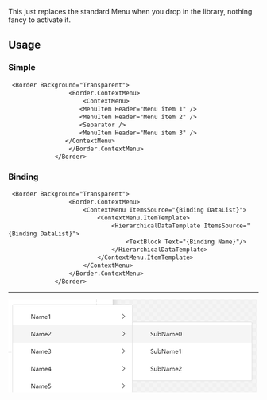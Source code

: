 This just replaces the standard Menu when you drop in the library, nothing fancy to activate it. 

## Usage
### Simple
```
 <Border Background="Transparent">
                 <Border.ContextMenu>
                     <ContextMenu>
                    <MenuItem Header="Menu item 1" />
                    <MenuItem Header="Menu item 2" />
                    <Separator />
                    <MenuItem Header="Menu item 3" />
                </ContextMenu>
                 </Border.ContextMenu>
             </Border>
```

### Binding
```
 <Border Background="Transparent">
                 <Border.ContextMenu>
                     <ContextMenu ItemsSource="{Binding DataList}">
                         <ContextMenu.ItemTemplate>
                             <HierarchicalDataTemplate ItemsSource="{Binding DataList}">
                                 <TextBlock Text="{Binding Name}"/>
                             </HierarchicalDataTemplate>
                         </ContextMenu.ItemTemplate>
                     </ContextMenu>
                 </Border.ContextMenu>
             </Border>
```

***

![](https://github.com/HandyOrg/HandyOrgResource/blob/master/HandyControl/Resources/ContextMenu.png)